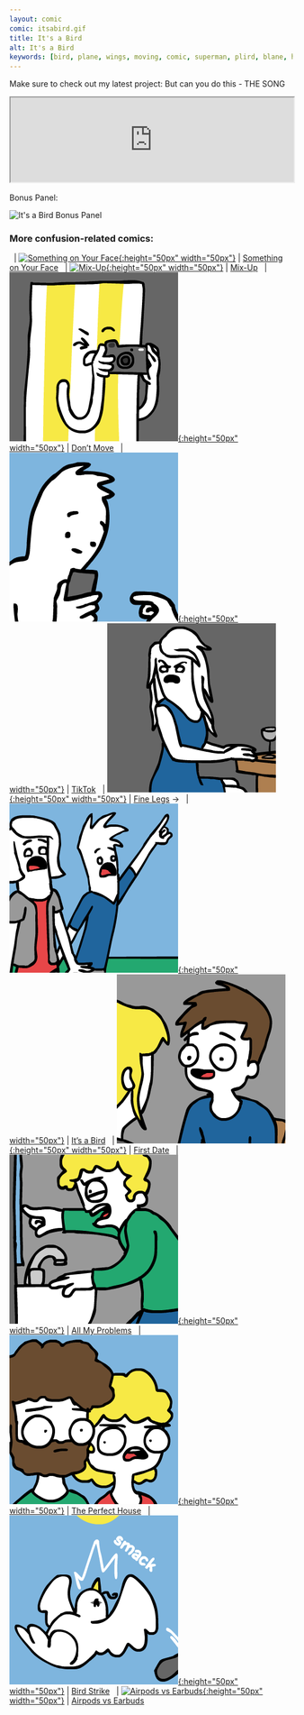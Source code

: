 ```yaml
---
layout: comic
comic: itsabird.gif
title: It's a Bird
alt: It's a Bird
keywords: [bird, plane, wings, moving, comic, superman, plird, blane, hero, superhero, animated]
---
```


Make sure to check out my latest project: But can you do this - THE SONG

<iframe class="center" width="100%" src="https://www.youtube.com/embed/YOSf6ovNOms" allowfullscreen="allowfullscreen" seamless="seamless"></iframe>

Bonus Panel:

![It's a Bird Bonus Panel](/images/itsabird_bonus.png)

### More confusion-related comics:

&nbsp; | [![Something on Your Face](/thumbs/somethingonyourface.png){:height="50px" width="50px"}](https://lolnein.com/2017/05/07/somethingonyourface/) | [Something on Your Face](https://lolnein.com/2017/05/07/somethingonyourface/)
&nbsp; | [![Mix-Up](/thumbs/mixup.png){:height="50px" width="50px"}](https://lolnein.com/2017/11/23/mixup/) | [Mix-Up](https://lolnein.com/2017/11/23/mixup/)
&nbsp; | [![Don’t Move](/thumbs/dontmove.png){:height="50px" width="50px"}](https://lolnein.com/2019/10/20/dontmove/) | [Don’t Move](https://lolnein.com/2019/10/20/dontmove/)
&nbsp; | [![TikTok](/thumbs/tiktok.png){:height="50px" width="50px"}](https://lolnein.com/2019/10/24/tiktok/) | [TikTok](https://lolnein.com/2019/10/24/tiktok/)
&nbsp; | [![Fine Legs](/thumbs/finelegs.png){:height="50px" width="50px"}](https://lolnein.com/2020/02/05/finelegs/) | [Fine Legs](https://lolnein.com/2020/02/05/finelegs/)
&rarr; &nbsp; | [![It’s a Bird](/thumbs/itsabird.png){:height="50px" width="50px"}](https://lolnein.com/2020/02/21/itsabird/) | [It’s a Bird](https://lolnein.com/2020/02/21/itsabird/)
&nbsp; | [![First Date](/thumbs/firstdate.png){:height="50px" width="50px"}](https://lolnein.com/2020/04/11/firstdate/) | [First Date](https://lolnein.com/2020/04/11/firstdate/)
&nbsp; | [![All My Problems](/thumbs/allmyproblems.png){:height="50px" width="50px"}](https://lolnein.com/2020/04/13/allmyproblems/) | [All My Problems](https://lolnein.com/2020/04/13/allmyproblems/)
&nbsp; | [![The Perfect House](/thumbs/theperfecthouse.png){:height="50px" width="50px"}](https://lolnein.com/2020/04/18/theperfecthouse/) | [The Perfect House](https://lolnein.com/2020/04/18/theperfecthouse/)
&nbsp; | [![Bird Strike](/thumbs/birdstrike.png){:height="50px" width="50px"}](https://lolnein.com/2020/04/19/birdstrike/) | [Bird Strike](https://lolnein.com/2020/04/19/birdstrike/)
&nbsp; | [![Airpods vs Earbuds](/thumbs/airpodsvsearbuds.png){:height="50px" width="50px"}](https://lolnein.com/2016/09/08/airpodsvsearbuds/) | [Airpods vs Earbuds](https://lolnein.com/2016/09/08/airpodsvsearbuds/)
